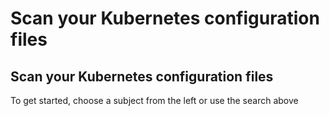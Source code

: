 # Scan your Kubernetes configuration files

##  Scan your Kubernetes configuration files

To get started, choose a subject from the left or use the search above

